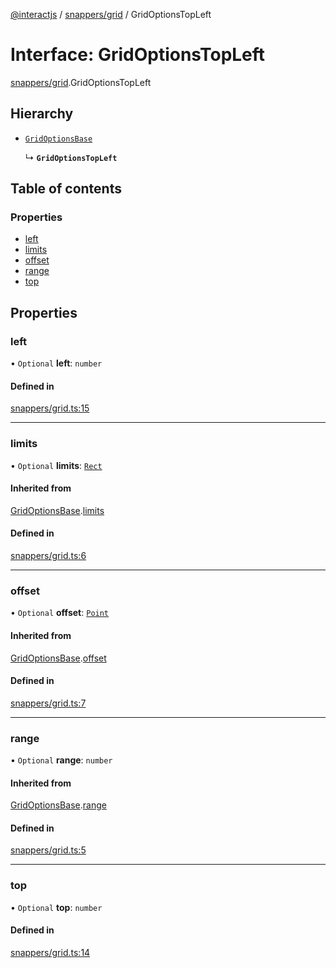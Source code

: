 [@interactjs](../README.md) / [snappers/grid](../modules/snappers_grid.md) / GridOptionsTopLeft

# Interface: GridOptionsTopLeft

[snappers/grid](../modules/snappers_grid.md).GridOptionsTopLeft

## Hierarchy

- [`GridOptionsBase`](snappers_grid.GridOptionsBase.md)

  ↳ **`GridOptionsTopLeft`**

## Table of contents

### Properties

- [left](snappers_grid.GridOptionsTopLeft.md#left)
- [limits](snappers_grid.GridOptionsTopLeft.md#limits)
- [offset](snappers_grid.GridOptionsTopLeft.md#offset)
- [range](snappers_grid.GridOptionsTopLeft.md#range)
- [top](snappers_grid.GridOptionsTopLeft.md#top)

## Properties

### left

• `Optional` **left**: `number`

#### Defined in

[snappers/grid.ts:15](https://github.com/taye/interact.js/blob/d3d47461/packages/@interactjs/snappers/grid.ts#L15)

___

### limits

• `Optional` **limits**: [`Rect`](core_types.Rect.md)

#### Inherited from

[GridOptionsBase](snappers_grid.GridOptionsBase.md).[limits](snappers_grid.GridOptionsBase.md#limits)

#### Defined in

[snappers/grid.ts:6](https://github.com/taye/interact.js/blob/d3d47461/packages/@interactjs/snappers/grid.ts#L6)

___

### offset

• `Optional` **offset**: [`Point`](core_types.Point.md)

#### Inherited from

[GridOptionsBase](snappers_grid.GridOptionsBase.md).[offset](snappers_grid.GridOptionsBase.md#offset)

#### Defined in

[snappers/grid.ts:7](https://github.com/taye/interact.js/blob/d3d47461/packages/@interactjs/snappers/grid.ts#L7)

___

### range

• `Optional` **range**: `number`

#### Inherited from

[GridOptionsBase](snappers_grid.GridOptionsBase.md).[range](snappers_grid.GridOptionsBase.md#range)

#### Defined in

[snappers/grid.ts:5](https://github.com/taye/interact.js/blob/d3d47461/packages/@interactjs/snappers/grid.ts#L5)

___

### top

• `Optional` **top**: `number`

#### Defined in

[snappers/grid.ts:14](https://github.com/taye/interact.js/blob/d3d47461/packages/@interactjs/snappers/grid.ts#L14)
